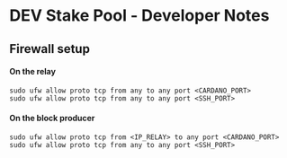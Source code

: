 # DEV Stake Pool - Developer Notes

## Firewall setup
#### On the relay
	sudo ufw allow proto tcp from any to any port <CARDANO_PORT>
	sudo ufw allow proto tcp from any to any port <SSH_PORT>
#### On the block producer
	sudo ufw allow proto tcp from <IP_RELAY> to any port <CARDANO_PORT>
	sudo ufw allow proto tcp from any to any port <SSH_PORT>	
